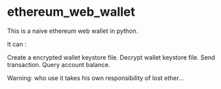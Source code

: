 # ethereum_web_wallet
This is a naive ethereum web wallet in python.

It can :

  Create a encrypted wallet keystore file.
  Decrypt wallet keystore file.
  Send transaction.
  Query account balance.
  
  
  
  
 
Warning: who use it takes his own responsibility of lost ether...
  

